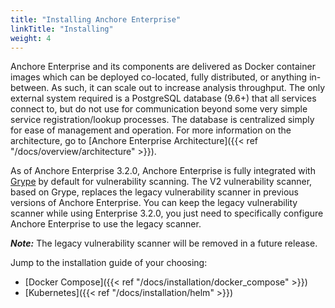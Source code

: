 ```yaml
---
title: "Installing Anchore Enterprise"
linkTitle: "Installing"
weight: 4
---
```


Anchore Enterprise and its components are delivered as Docker container images which can be deployed co-located, fully distributed, or anything in-between. As such, it can scale out to increase analysis throughput. The only external system required is a PostgreSQL database (9.6+) that all services connect to, but do not use for communication beyond some very simple service registration/lookup processes. The database is centralized simply for ease of management and operation. For more information on the architecture, go to [Anchore Enterprise Architecture]({{< ref "/docs/overview/architecture" >}}).

As of Anchore Enterprise 3.2.0, Anchore Enterprise is fully integrated with [Grype](https://github.com/anchore/grype) by default for vulnerability scanning. The V2 vulnerability scanner, based on Grype, replaces the legacy vulnerability scanner in previous versions of Anchore Enterprise.
You can keep the legacy vulnerability scanner while using Enterprise 3.2.0, you just need to specifically configure Anchore Enterprise to use the legacy scanner. 

***Note:*** The legacy vulnerability scanner will be removed in a future release.

Jump to the installation guide of your choosing:

- [Docker Compose]({{< ref "/docs/installation/docker_compose" >}})
- [Kubernetes]({{< ref "/docs/installation/helm" >}})